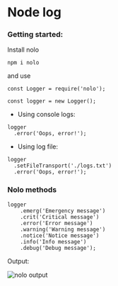 # Node log

### Getting started:

Install nolo

```
npm i nolo
```

and use

```
const Logger = require('nolo');

const logger = new Logger();
```

- Using console logs:

```
logger
  .error('Oops, error!');
```

- Using log file:

```
logger
  .setFileTransport('./logs.txt')
  .error('Oops, error!');
```

### Nolo methods

```
logger
    .emerg('Emergency message')
    .crit('Critical message')
    .error('Error message')
    .warning('Warning message')
    .notice('Notice message')
    .info('Info message')
    .debug('Debug message');
```

Output:

![nolo output](https://image.ibb.co/ioMirL/2018-10-21-13-42-27.png)
